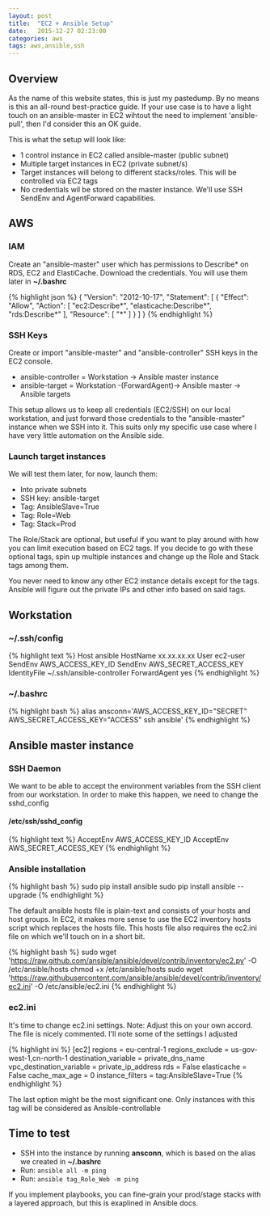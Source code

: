```yaml
---
layout: post
title:  "EC2 + Ansible Setup"
date:   2015-12-27 02:23:00
categories: aws
tags: aws,ansible,ssh
---
```

## Overview

As the name of this website states, this is just my pastedump. By no means is this an all-round best-practice guide. If your use case is to have a light touch on an ansible-master in EC2 wihtout the need to implement 'ansible-pull', then I'd consider this an OK guide.

This is what the setup will look like:

*   1 control instance in EC2 called ansible-master (public subnet)
*   Multiple target instances in EC2 (private subnet/s)
*   Target instances will belong to different stacks/roles. This will be controlled via EC2 tags
*   No credentials wil be stored on the master instance. We'll use SSH SendEnv and AgentForward capabilities.

## AWS

### IAM

Create an "ansible-master" user which has permissions to Describe* on RDS, EC2 and ElastiCache. Download the credentials. You will use them later in **~/.bashrc**

{% highlight json %}
{
    "Version": "2012-10-17",
    "Statement": [
        {
            "Effect": "Allow",
            "Action": [
                "ec2:Describe*",
                "elasticache:Describe*",
                "rds:Describe*"
            ],
            "Resource": [
                "*"
            ]
        }
    ]
}
{% endhighlight %}

### SSH Keys

Create or import "ansible-master" and "ansible-controller" SSH keys in the EC2 console.

*   ansible-controller = Workstation -> Ansible master instance
*   ansible-target = Workstation -(ForwardAgent)-> Ansible master -> Ansible targets

This setup allows us to keep all credentials (EC2/SSH) on our local workstation, and just forward those credentials to the "ansible-master" instance when we SSH into it. This suits only my specific use case where I have very little automation on the Ansible side.

### Launch target instances

We will test them later, for now, launch them:

*   Into private subnets
*   SSH key: ansible-target
*   Tag: AnsibleSlave=True
*   Tag: Role=Web
*   Tag: Stack=Prod

The Role/Stack are optional, but useful if you want to play around with how you can limit execution based on EC2 tags. If you decide to go with these optional tags, spin up multiple instances and change up the Role and Stack tags among them.

You never need to know any other EC2 instance details except for the tags. Ansible will figure out the private IPs and other info based on said tags.

## Workstation

### ~/.ssh/config

{% highlight text %}
Host ansible
    HostName xx.xx.xx.xx
    User ec2-user
    SendEnv AWS_ACCESS_KEY_ID
    SendEnv AWS_SECRET_ACCESS_KEY 
    IdentityFile ~/.ssh/ansible-controller
    ForwardAgent yes 
{% endhighlight %}

### ~/.bashrc

{% highlight bash %}
alias ansconn='AWS_ACCESS_KEY_ID="SECRET" AWS_SECRET_ACCESS_KEY="ACCESS" ssh ansible'
{% endhighlight %}


## Ansible master instance

### SSH Daemon

We want to be able to accept the environment variables from the SSH client from our workstation. In order to make this happen, we need to change the sshd_config

#### /etc/ssh/sshd_config

{% highlight text %}
AcceptEnv AWS_ACCESS_KEY_ID
AcceptEnv AWS_SECRET_ACCESS_KEY
{% endhighlight %}

### Ansible installation

{% highlight bash %}
sudo pip install ansible
sudo pip install ansible --upgrade
{% endhighlight %}

The default ansible hosts file is plain-text and consists of your hosts and host groups. In EC2, it makes more sense to use the EC2 inventory hosts script which replaces the hosts file. This hosts file also requires the ec2.ini file on which we'll touch on in a short bit.

{% highlight bash %}
sudo wget 'https://raw.github.com/ansible/ansible/devel/contrib/inventory/ec2.py' -O /etc/ansible/hosts
chmod +x /etc/ansible/hosts
sudo wget 'https://raw.githubusercontent.com/ansible/ansible/devel/contrib/inventory/ec2.ini' -O /etc/ansible/ec2.ini
{% endhighlight %}

### ec2.ini

It's time to change ec2.ini settings.
Note: Adjust this on your own accord. The file is nicely commented. I'll note some of the settings I adjusted

{% highlight ini %}
[ec2]
regions = eu-central-1
regions_exclude = us-gov-west-1,cn-north-1
destination_variable = private_dns_name
vpc_destination_variable = private_ip_address
rds = False
elasticache = False
cache_max_age = 0
instance_filters = tag:AnsibleSlave=True
{% endhighlight %}

The last option might be the most significant one. Only instances with this tag will be considered as Ansible-controllable

## Time to test

*   SSH into the instance by running **ansconn**, which is based on the alias we created in **~/.bashrc**
*   Run: `ansible all -m ping`
*   Run: `ansible tag_Role_Web -m ping`

If you implement playbooks, you can fine-grain your prod/stage stacks with a layered approach, but this is exaplined in Ansible docs.